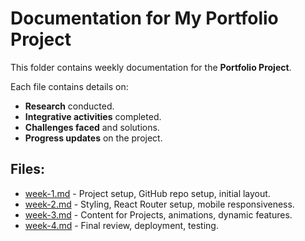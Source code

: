 # Documentation for My Portfolio Project

This folder contains weekly documentation for the **Portfolio Project**.

Each file contains details on:
- **Research** conducted.
- **Integrative activities** completed.
- **Challenges faced** and solutions.
- **Progress updates** on the project.

## Files:
- [week-1.md](week-1.md) - Project setup, GitHub repo setup, initial layout.
- [week-2.md](week-2.md) - Styling, React Router setup, mobile responsiveness.
- [week-3.md](week-3.md) - Content for Projects, animations, dynamic features.
- [week-4.md](week-4.md) - Final review, deployment, testing.
